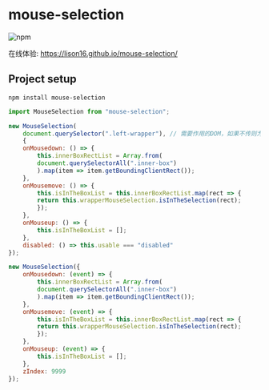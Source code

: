 # mouse-selection

[](https://img.shields.io/github/release/lison16/mouse-selection.svg)

![npm](https://img.shields.io/npm/v/mouse-selection.svg)

在线体验: https://lison16.github.io/mouse-selection/

## Project setup

```
npm install mouse-selection
```

```javascript
import MouseSelection from "mouse-selection";

new MouseSelection(
    document.querySelector(".left-wrapper"), // 需要作用的DOM，如果不传则为document
    {
    onMousedown: () => {
        this.innerBoxRectList = Array.from(
        document.querySelectorAll(".inner-box")
        ).map(item => item.getBoundingClientRect());
    },
    onMousemove: () => {
        this.isInTheBoxList = this.innerBoxRectList.map(rect => {
        return this.wrapperMouseSelection.isInTheSelection(rect);
        });
    },
    onMouseup: () => {
        this.isInTheBoxList = [];
    },
    disabled: () => this.usable === "disabled"
});

new MouseSelection({
    onMousedown: (event) => {
        this.innerBoxRectList = Array.from(
        document.querySelectorAll(".inner-box")
        ).map(item => item.getBoundingClientRect());
    },
    onMousemove: (event) => {
        this.isInTheBoxList = this.innerBoxRectList.map(rect => {
        return this.wrapperMouseSelection.isInTheSelection(rect);
        });
    },
    onMouseup: (event) => {
        this.isInTheBoxList = [];
    },
    zIndex: 9999
});
```